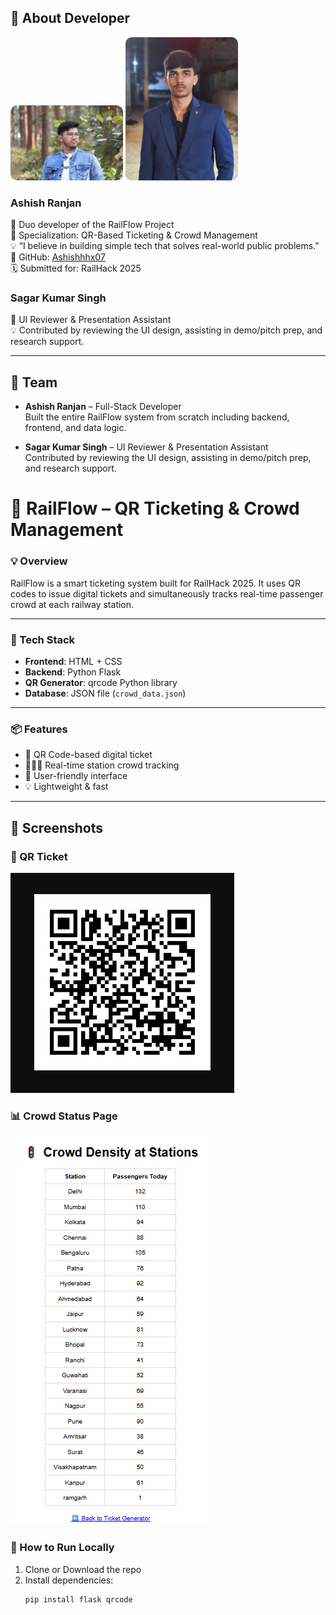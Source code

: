 ## 👤 About Developer
<img src="ashish.jpg" alt="Ashish Ranjan" width="180" style="border-radius: 10px;" />
<img src="sagar.jpg" alt="Sagar Kumar Singh" width="180" style="border-radius: 10px;" />

### Ashish Ranjan

🚀 Duo developer of the RailFlow Project  
🎯 Specialization: QR-Based Ticketing & Crowd Management  
💡 “I believe in building simple tech that solves real-world public problems.”  
🔗 GitHub: [Ashishhhx07](https://github.com/Ashishhhx07)  
🗓️ Submitted for: RailHack 2025

### Sagar Kumar Singh

🚀 UI Reviewer & Presentation Assistant  
💡 Contributed by reviewing the UI design, assisting in demo/pitch prep, and research support.

---

## 👥 Team

- **Ashish Ranjan** – Full-Stack Developer  
  Built the entire RailFlow system from scratch including backend, frontend, and data logic.

- **Sagar Kumar Singh** – UI Reviewer & Presentation Assistant  
  Contributed by reviewing the UI design, assisting in demo/pitch prep, and research support.


# 🚆 RailFlow – QR Ticketing & Crowd Management

### 💡 Overview
RailFlow is a smart ticketing system built for RailHack 2025. It uses QR codes to issue digital tickets and simultaneously tracks real-time passenger crowd at each railway station.

---

### 🔧 Tech Stack

- **Frontend**: HTML + CSS
- **Backend**: Python Flask
- **QR Generator**: qrcode Python library
- **Database**: JSON file (`crowd_data.json`)

---

### 📦 Features

- 🎫 QR Code-based digital ticket
- 🧑‍🤝‍🧑 Real-time station crowd tracking
- 🧠 User-friendly interface
- 💡 Lightweight & fast

---

## 📸 Screenshots

### 🎫 QR Ticket
![QR Ticket](./screenshots/qr_ticket.png)

### 📊 Crowd Status Page
![Crowd Status](./screenshots/crowd_status.png)


### 🚀 How to Run Locally

1. Clone or Download the repo  
2. Install dependencies:
   ```bash
   pip install flask qrcode
